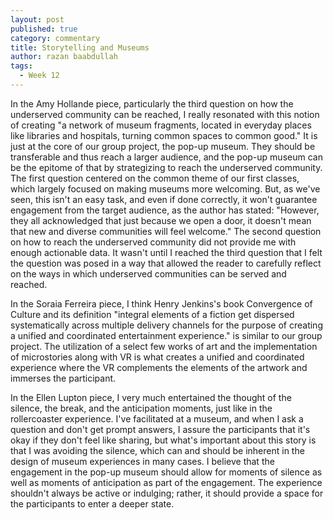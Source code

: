 ```yaml
---
layout: post
published: true
category: commentary
title: Storytelling and Museums
author: razan baabdullah
tags:
  - Week 12
---
```

In the Amy Hollande piece, particularly the third question on how the underserved community can be reached, I really resonated with this notion of creating "a network of museum fragments, located in everyday places like libraries and hospitals, turning common spaces to common good." It is just at the core of our group project, the pop-up museum. They should be transferable and thus reach a larger audience, and the pop-up museum can be the epitome of that by strategizing to reach the underserved community.
The first question centered on the common theme of our first classes, which largely focused on making museums more welcoming. But, as we've seen, this isn't an easy task, and even if done correctly, it won't guarantee engagement from the target audience, as the author has stated: "However, they all acknowledged that just because we open a door, it doesn't mean that new and diverse communities will feel welcome." The second question on how to reach the underserved community did not provide me with enough actionable data. It wasn't until I reached the third question that I felt the question was posed in a way that allowed the reader to carefully reflect on the ways in which underserved communities can be served and reached.

In the Soraia Ferreira piece, I think Henry Jenkins's book Convergence of Culture and its definition "integral elements of a fiction get dispersed systematically across multiple delivery channels for the purpose of creating a unified and coordinated entertainment experience." is similar to our group project. The utilization of a select few works of art and the implementation of microstories along with VR is what creates a unified and coordinated experience where the VR complements the elements of the artwork and immerses the participant.

In the Ellen Lupton piece, I very much entertained the thought of the silence, the break, and the anticipation moments, just like in the rollercoaster experience. I've facilitated at a museum, and when I ask a question and don't get prompt answers, I assure the participants that it's okay if they don't feel like sharing, but what's important about this story is that I was avoiding the silence, which can and should be inherent in the design of museum experiences in many cases. I believe that the engagement in the pop-up museum should allow for moments of silence as well as moments of anticipation as part of the engagement. The experience shouldn't always be active or indulging; rather, it should provide a space for the participants to enter a deeper state. 